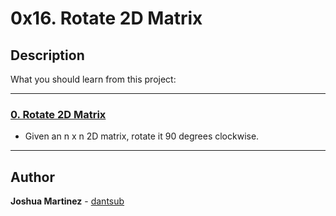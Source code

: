 # 0x16. Rotate 2D Matrix

## Description

What you should learn from this project:

---

### [0. Rotate 2D Matrix](./0-rotate_2d_matrix.py)

* Given an n x n 2D matrix, rotate it 90 degrees clockwise.

---

## Author

**Joshua Martinez** - [dantsub](https://github.com/dantsub)
